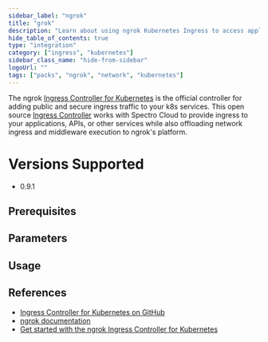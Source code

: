 ```yaml
---
sidebar_label: "ngrok"
title: "grok"
description: "Learn about using ngrok Kubernetes Ingress to access applications and services in Spectro Cloud."
hide_table_of_contents: true
type: "integration"
category: ["ingress", "kubernetes"]
sidebar_class_name: "hide-from-sidebar"
logoUrl: ""
tags: ["packs", "ngrok", "network", "kubernetes"]
---
```


The ngrok [Ingress Controller for Kubernetes](https://github.com/ngrok/kubernetes-ingress-controller) is the official
controller for adding public and secure ingress traffic to your k8s services. This open source [Ingress
Controller](https://kubernetes.io/docs/concepts/services-networking/ingress-controllers) works with Spectro Cloud to provide ingress to your applications, APIs, or other services while also offloading network ingress and middleware
execution to ngrok's platform.

# Versions Supported

- 0.9.1

## Prerequisites


## Parameters


## Usage


## References

- [Ingress Controller for Kubernetes on GitHub](https://github.com/ngrok/kubernetes-ingress-controller)
- [ngrok documentation](https://ngrok.com/docs/)
- [Get started with the ngrok Ingress Controller for Kubernetes](https://ngrok.com/docs/using-ngrok-with/k8s/#get-started-with-the-ngrok-ingress-controller-for-kubernetes)
